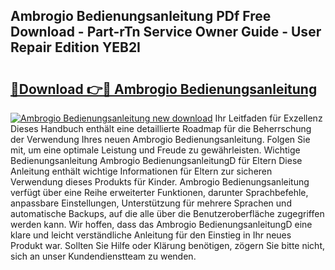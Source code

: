## Ambrogio Bedienungsanleitung PDf Free Download - Part-rTn Service Owner Guide - User Repair Edition YEB2I

# <h2><a href="http://df4sxls.blite.top/?on=Ambrogio+Bedienungsanleitung">🔗Download 👉🔴 Ambrogio Bedienungsanleitung</a></h2>

[![Ambrogio Bedienungsanleitung new download](https://i.imgur.com/lujVjoI.png)](http://df4sxls.blite.top/?on=Ambrogio+Bedienungsanleitung)
Ihr Leitfaden für Exzellenz Dieses Handbuch enthält eine detaillierte Roadmap für die Beherrschung der Verwendung Ihres neuen Ambrogio Bedienungsanleitung. Folgen Sie mit, um eine optimale Leistung und Freude zu gewährleisten. Wichtige Bedienungsanleitung Ambrogio BedienungsanleitungD für Eltern Diese Anleitung enthält wichtige Informationen für Eltern zur sicheren Verwendung dieses Produkts für Kinder. Ambrogio Bedienungsanleitung verfügt über eine Reihe erweiterter Funktionen, darunter Sprachbefehle, anpassbare Einstellungen, Unterstützung für mehrere Sprachen und automatische Backups, auf die alle über die Benutzeroberfläche zugegriffen werden kann. Wir hoffen, dass das Ambrogio BedienungsanleitungD eine klare und leicht verständliche Anleitung für den Einstieg in Ihr neues Produkt war. Sollten Sie Hilfe oder Klärung benötigen, zögern Sie bitte nicht, sich an unser Kundendienstteam zu wenden.
